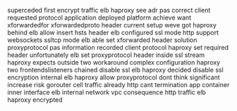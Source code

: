 superceded first encrypt traffic elb haproxy see adr pas correct client requested protocol application deployed platform achieve want xforwardedfor xforwardedproto header current setup weve got haproxy behind elb allow insert hsts header elb configured ssl mode http support websockets ssltcp mode elb able set xforwarded header solution proxyprotocol pas information recorded client protocol haproxy set required header unfortunately elb set proxyprotocol header inside ssl stream haproxy expects outside two workaround complex configuration haproxy two frontendslisteners chained disable ssl elb haproxy decided disable ssl encryption internal elb haproxy allow proxyprotocol dont think significant increase risk gorouter cell traffic already http cant termination app container inner interface elb internal network vpc consequence http traffic elb haproxy encrypted